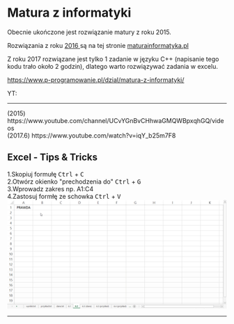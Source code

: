 # Matura z informatyki
Obecnie ukończone jest rozwiązanie matury z roku 2015.

Rozwiązania z roku <a href='http://maturainformatyka.pl/matura-2016/81-matura-2016-czesc-ii'>2016 </a> są na tej stronie <a href='http://maturainformatyka.pl'>maturainformatyka.pl </a>

Z roku 2017 rozwiązane jest tylko 1 zadanie w języku C++ (napisanie tego kodu trało około 2 godzin), dlatego warto rozwiązywać zadania w excelu.

https://www.p-programowanie.pl/dzial/matura-z-informatyki/<br>

YT:
<hr>
(2015)   https://www.youtube.com/channel/UCvYGnBvCHhwaGMQWBpxqhGQ/videos<br>
(2017.6) https://www.youtube.com/watch?v=iqY_b25m7F8<br>

<h2>Excel - Tips & Tricks  </h2>

1.Skopiuj formułę <kbd>Ctrl</kbd> + <kbd>C</kbd> <br>
2.Otwórz okienko "prechodzenia do" <kbd>Ctrl</kbd> + <kbd>G</kbd><br>
3.Wprowadz zakres np. A1:C4 <br>
4.Zastosuj formłę ze schowka <kbd>Ctrl</kbd> + <kbd>V</kbd><br>
<img src="./2017/gif/go.gif" href="" alt="gif"/>

<hr>
